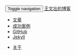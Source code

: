 <nav class="navbar navbar-inverse navbar-static-top" role="navigation">
  <div class="container">
    <div class="navbar-header">
      <button type="button" class="navbar-toggle" data-toggle="collapse" data-target="#navbar-collapse">
        <span class="sr-only">Toggle navigation</span>
        <span class="icon-bar"></span>
        <span class="icon-bar"></span>
        <span class="icon-bar"></span>
      </button>
      <a class="navbar-brand" href="{{ site.url }}">王文壮的博客</a>
    </div>
    <div class="collapse navbar-collapse" id="navbar-collapse">
      <ul class="nav navbar-nav" id="navbar-nav">
        <li id='nav1'><a href="/">文章</a></li>
        <li id='nav2'><a href="/case/">成功案例</a></li>
        <li><a href="https://github.com/WangWenzhuang/wangwenzhuang.github.io">GitHub</a></li>
        <li><a href="http://jekyllrb.com">Jekyll</a></li>
      </ul>
      <ul class="nav navbar-nav navbar-right">
      <li id='nav2'><a href="/about/">关于</a></li>
      </ul>
    </div>
  </div>
</nav>